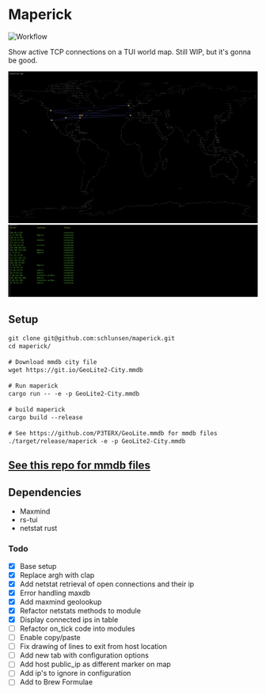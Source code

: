 # Maperick
![Workflow](https://github.com/schlunsen/maperick/actions/workflows/ci-tests.yml/badge.svg)

Show active TCP connections on a TUI world map. Still WIP, but it's gonna be good.

![](.github/screenshot.png)
![](.github/screenshot2.png)


## Setup

```
git clone git@github.com:schlunsen/maperick.git
cd maperick/

# Download mmdb city file
wget https://git.io/GeoLite2-City.mmdb

# Run maperick
cargo run -- -e -p GeoLite2-City.mmdb

# build maperick
cargo build --release

# See https://github.com/P3TERX/GeoLite.mmdb for mmdb files
./target/release/maperick -e -p GeoLite2-City.mmdb 
```

[See this repo for mmdb files](https://github.com/P3TERX/GeoLite.mmdb)
---



Dependencies
------------
* Maxmind
* rs-tui
* netstat rust



### Todo

- [x] Base setup
- [x] Replace argh with clap
- [x] Add netstat retrieval of open connections and their ip
- [x] Error handling maxdb
- [x] Add maxmind geolookup
- [x] Refactor netstats methods to module
- [x] Display connected ips in table
- [ ] Refactor on_tick code into modules
- [ ] Enable copy/paste
- [ ] Fix drawing of lines to exit from host location
- [ ] Add new tab with configuration options
- [ ] Add host public_ip as different marker on map
- [ ] Add ip's to ignore in configuration
- [ ] Add to Brew Formulae
